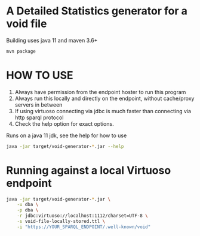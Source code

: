 # A Detailed Statistics generator for a void file

Building uses java 11 and maven 3.6+
```sh
mvn package
```


# HOW TO USE

1. Always have permission from the endpoint hoster to run this program
2. Always run this locally and directly on the endpoint, without cache/proxy servers in between
3. If using virtuoso connecting via jdbc is much faster than connecting via http sparql protocol
4. Check the help option for exact options.

Runs on a java 11 jdk, see the help for how to use
```sh
java -jar target/void-generator-*.jar --help
```


# Running against a local Virtuoso endpoint

```sh
java -jar target/void-generator-*.jar \
    -u dba \
    -p dba \
    -r jdbc:virtuoso://localhost:1112/charset=UTF-8 \
    -s void-file-locally-stored.ttl \
    -i "https://YOUR_SPARQL_ENDPOINT/.well-known/void" 
```
